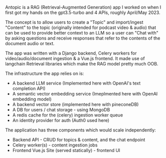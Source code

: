 Antopic is a RAG (Retrieval-Augmented Generation) app I worked on when I first got my hands on the gpt3.5-turbo and 4 APIs, roughly April/May 2023. 

The concept is to allow users to create a "Topic" and import/ingest "Content" to the topic (originally intended for podcast video & audio) that can be used to provide better context to an LLM so a user can "Chat with" by asking questions and receive responses that refer to the contents of the document audio or text.

The app was written with a Django backend, Celery workers for video/audio/document ingestion & a Vue.js frontend. It made use of langchain Retrieval libraries which make the RAG model pretty much OOB. 

The infrastructure the app relies on is: 

* A backend LLM service (Implemented here with OpenAI's text completion API)
* A semantic vector embedding service (Imeplmented here with OpenAI embedding model)
* A backend vector store (implemented here with pineconeDB)
* A DB for users / chat storage - using MongoDB
* A redis cache for the (celery) ingestion worker queue
* An identity provider for auth (Auth0 used here) 

The application has three components which would scale independently:

* Backend API  - CRUD for topics & content, and the chat endpoint  
* Celery worker(s) - content ingestion jobs
* Frontend Vue.js Site (served statically) - frontend UI 

